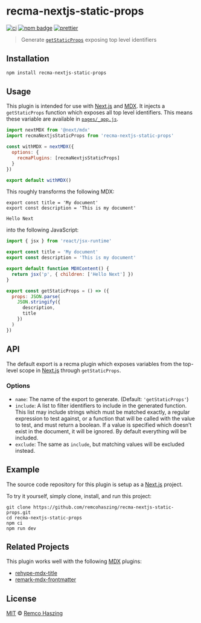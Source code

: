 # recma-nextjs-static-props

[![ci](https://github.com/remcohaszing/recma-nextjs-static-props/actions/workflows/ci.yaml/badge.svg)](https://github.com/remcohaszing/recma-nextjs-static-props/actions/workflows/ci.yaml)
[![npm badge](https://img.shields.io/npm/v/recma-nextjs-static-props)](https://www.npmjs.com/package/recma-nextjs-static-props)
[![prettier](https://img.shields.io/badge/code_style-prettier-ff69b4.svg)](https://prettier.io)

> Generate [`getStaticProps`](https://nextjs.org/docs/basic-features/data-fetching/get-static-props)
> exposing top level identifiers

## Installation

```sh
npm install recma-nextjs-static-props
```

## Usage

This plugin is intended for use with [Next.js](https://nextjs.org) and [MDX](https://mdxjs.com). It
injects a `getStaticProps` function which exposes all top level identifiers. This means these
variable are available in [`pages/_app.js`](https://nextjs.org/docs/advanced-features/custom-app).

```js
import nextMDX from '@next/mdx'
import recmaNextjsStaticProps from 'recma-nextjs-static-props'

const withMDX = nextMDX({
  options: {
    recmaPlugins: [recmaNextjsStaticProps]
  }
})

export default withMDX()
```

This roughly transforms the following MDX:

```mdx
export const title = 'My document'
export const description = 'This is my document'

Hello Next
```

into the following JavaScript:

```js
import { jsx } from 'react/jsx-runtime'

export const title = 'My document'
export const description = 'This is my document'

export default function MDXContent() {
  return jsx('p', { children: ['Hello Next'] })
}

export const getStaticProps = () => ({
  props: JSON.parse(
    JSON.stringify({
      description,
      title
    })
  )
})
```

## API

The default export is a recma plugin which exposes variables from the top-level scope in
[Next.js](https://nextjs.org) through `getStaticProps`.

### Options

- `name`: The name of the export to generate. (Default: `'getStaticProps'`)
- `include`: A list to filter identifiers to include in the generated function. This list may
  include strings which must be matched exactly, a regular expression to test against, or a function
  that will be called with the value to test, and must return a boolean. If a value is specified
  which doesn’t exist in the document, it will be ignored. By default everything will be included.
- `exclude`: The same as `include`, but matching values will be excluded instead.

## Example

The source code repository for this plugin is setup as a [Next.js](https://nextjs.org) project.

To try it yourself, simply clone, install, and run this project:

```
git clone https://github.com/remcohaszing/recma-nextjs-static-props.git
cd recma-nextjs-static-props
npm ci
npm run dev
```

## Related Projects

This plugin works well with the following [MDX](https://mdxjs.com) plugins:

- [rehype-mdx-title](https://github.com/remcohaszing/rehype-mdx-title)
- [remark-mdx-frontmatter](https://github.com/remcohaszing/remark-mdx-frontmatter)

## License

[MIT](LICENSE.md) © [Remco Haszing](https://github.com/remcohaszing)
